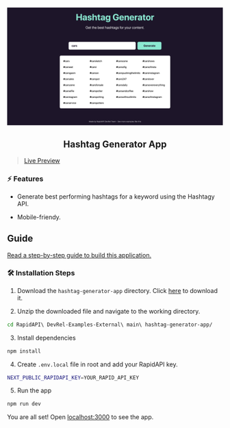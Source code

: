 ![cover](assets/cover.png)

<div align="center">
	<h2>Hashtag Generator App</h2>
</div>

> [Live Preview](https://rapidapi-example-hashtag-generator-app.vercel.app/)

### ⚡️ Features

- Generate best performing hashtags for a keyword using the Hashtagy API.

- Mobile-friendy.

## Guide

[Read a step-by-step guide to build this application.](https://rapidapi.com/guides/build-hashtag-generator-app)

### 🛠️ Installation Steps

1. Download the `hashtag-generator-app` directory. Click [here](https://download-directory.github.io/?url=https://github.com/RapidAPI/DevRel-Examples-External/tree/main/hashtag-generator-app) to download it.

2. Unzip the downloaded file and navigate to the working directory.

```bash
cd RapidAPI\ DevRel-Examples-External\ main\ hashtag-generator-app/
```

3. Install dependencies

```bash
npm install
```

4. Create `.env.local` file in root and add your RapidAPI key.

```bash
NEXT_PUBLIC_RAPIDAPI_KEY=YOUR_RAPID_API_KEY
```

5. Run the app

```bash
npm run dev
```

You are all set! Open [localhost:3000](http://localhost:3000/) to see the app.
